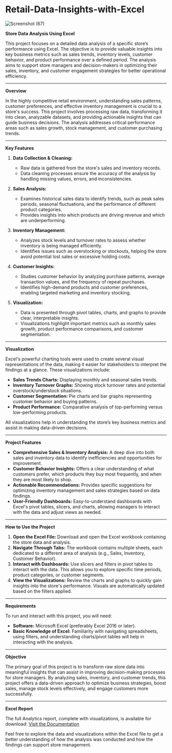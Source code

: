 # Retail-Data-Insights-with-Excel

![Screenshot (67)](https://github.com/user-attachments/assets/da2035a9-2e44-43bf-9c55-1dae0b3cf29f)

**Store Data Analysis Using Excel**

This project focuses on a detailed data analysis of a specific store’s performance using Excel. The objective is to provide valuable insights into key business metrics such as sales trends, inventory levels, customer behavior, and product performance over a defined period. The analysis aims to support store managers and decision-makers in optimizing their sales, inventory, and customer engagement strategies for better operational efficiency.

---

**Overview**

In the highly competitive retail environment, understanding sales patterns, customer preferences, and effective inventory management is crucial to a store's success. This project involves processing raw data, transforming it into clean, analyzable datasets, and providing actionable insights that can guide business decisions. The analysis addresses critical performance areas such as sales growth, stock management, and customer purchasing trends.

---

**Key Features**

1. **Data Collection & Cleaning:**
   - Raw data is gathered from the store's sales and inventory records. 
   - Data cleaning processes ensure the accuracy of the analysis by handling missing values, errors, and inconsistencies.

2. **Sales Analysis:**
   - Examines historical sales data to identify trends, such as peak sales periods, seasonal fluctuations, and the performance of different product categories.
   - Provides insights into which products are driving revenue and which are underperforming.

3. **Inventory Management:**
   - Analyzes stock levels and turnover rates to assess whether inventory is being managed efficiently.
   - Identifies issues such as overstocking or stockouts, helping the store avoid potential lost sales or excessive holding costs.

4. **Customer Insights:**
   - Studies customer behavior by analyzing purchase patterns, average transaction values, and the frequency of repeat purchases.
   - Identifies high-demand products and customer preferences, enabling targeted marketing and inventory stocking.

5. **Visualization:**
   - Data is presented through pivot tables, charts, and graphs to provide clear, interpretable insights.
   - Visualizations highlight important metrics such as monthly sales growth, product performance comparisons, and customer segmentation.

---

**Visualization**

Excel's powerful charting tools were used to create several visual representations of the data, making it easier for stakeholders to interpret the findings at a glance. These visualizations include:
- **Sales Trends Charts:** Displaying monthly and seasonal sales trends.
- **Inventory Turnover Graphs:** Showing stock turnover rates and potential overstock/understock situations.
- **Customer Segmentation:** Pie charts and bar graphs representing customer behavior and buying patterns.
- **Product Performance:** Comparative analysis of top-performing versus low-performing products.

All visualizations help in understanding the store’s key business metrics and assist in making data-driven decisions.

---

**Project Features**

- **Comprehensive Sales & Inventory Analysis:** A deep dive into both sales and inventory data to identify inefficiencies and opportunities for improvement.
- **Customer Behavior Insights:** Offers a clear understanding of what customers prefer, which products they buy most frequently, and when they are most likely to shop.
- **Actionable Recommendations:** Provides specific suggestions for optimizing inventory management and sales strategies based on data findings.
- **User-Friendly Dashboards:** Easy-to-understand dashboards with Excel's pivot tables, slicers, and charts, allowing managers to interact with the data and adjust views as needed.

---

**How to Use the Project**

1. **Open the Excel File:** Download and open the Excel workbook containing the store data and analysis.
2. **Navigate Through Tabs:** The workbook contains multiple sheets, each dedicated to a different area of analysis (e.g., Sales, Inventory, Customer Behavior).
3. **Interact with Dashboards:** Use slicers and filters in pivot tables to interact with the data. This allows you to explore specific time periods, product categories, or customer segments.
4. **View the Visualizations:** Review the charts and graphs to quickly gain insights into the store's performance. Visuals are automatically updated based on the filters applied.

---

**Requirements**

To run and interact with this project, you will need:
- **Software:** Microsoft Excel (preferably Excel 2016 or later).
- **Basic Knowledge of Excel:** Familiarity with navigating spreadsheets, using filters, and understanding charts/pivot tables will help in interacting with the analysis.

---

**Objective**

The primary goal of this project is to transform raw store data into meaningful insights that can assist in improving decision-making processes for store managers. By analyzing sales, inventory, and customer trends, this project offers a data-driven approach to optimize business strategies, boost sales, manage stock levels effectively, and engage customers more successfully.

---

**Excel Report**

The full Analytics report, complete with visualizations, is available for download:
[Visit the Documentation](file:///C:/Users/khushi%20mosem/Desktop/practice/Vrinda%20Store%20Data%20Analysis%20pdf.pdf)



Feel free to explore the data and visualizations within the Excel file to get a better understanding of how the analysis was conducted and how the findings can support store management.
